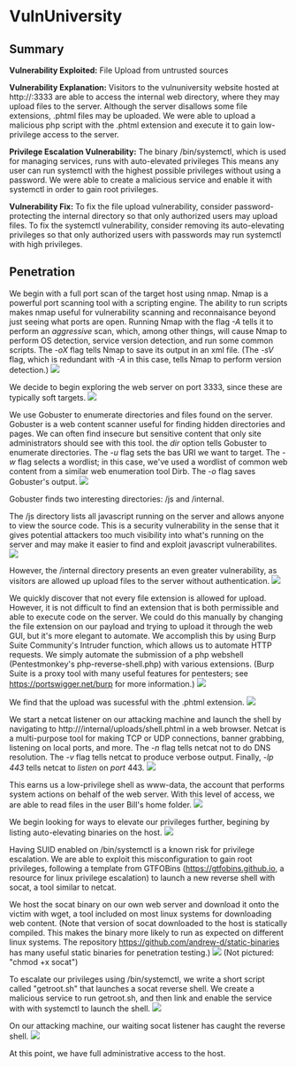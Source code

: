 # VulnUniversity

## Summary

**Vulnerability Exploited:** File Upload from untrusted sources

**Vulnerability Explanation:** Visitors to the vulnuniversity website hosted at http://<victim-ip>:3333 are able to access the internal web directory, where they may upload files to the server. Although the server disallows some file extensions, .phtml files may be uploaded. We were able to upload a malicious php script with the .phtml extension and execute it to gain low-privilege access to the server.

**Privilege Escalation Vulnerability:** The binary /bin/systemctl, which is used for managing services, runs with auto-elevated privileges This means any user can run systemctl with the highest possible privileges without using a password. We were able to create a malicious service and enable it with systemctl in order to gain root privileges.

**Vulnerability Fix:** To fix the file upload vulnerability, consider password-protecting the internal directory so that only authorized users may upload files. To fix the systemctl vulnerability, consider removing its auto-elevating privileges so that only authorized users with passwords may run systemctl with high privileges.

## Penetration

We begin with a full port scan of the target host using nmap. Nmap is a powerful port scanning tool with a scripting engine. The ability to run scripts makes nmap useful for vulnerability scanning and reconnaisance beyond just seeing what ports are open. Running Nmap with the flag _-A_ tells it to perform an _aggressive_ scan, which, among other things, will cause Nmap to perform OS detection, service version detection, and run some common scripts. The _-oX_ flag tells Nmap to save its output in an xml file. (The _-sV_ flag, which is redundant with _-A_ in this case, tells Nmap to perform version detection.)
![](/screenshots/nmap-tcp.png)

We decide to begin exploring the web server on port 3333, since these are typically soft targets.
![](/screenshots/gobuster.png)

We use Gobuster to enumerate directories and files found on the server. Gobuster is a web content scanner useful for finding hidden directories and pages. We can often find insecure but sensitive content that only site administrators should see with this tool. the _dir_ option tells Gobuster to enumerate directories. The _-u_ flag sets the bas URI we want to target. The _-w_ flag selects a wordlist; in this case, we've used a wordlist of common web content from a similar web enumeration tool Dirb. The _-o_ flag saves Gobuster's output.
![](/screenshots/gobuster.png)

Gobuster finds two interesting directories: /js and /internal.

The /js directory lists all javascript running on the server and allows anyone to view the source code. This is a security vulnerability in the sense that it gives potential attackers too much visibility into what's running on the server and may make it easier to find and exploit javascript vulnerabilites.
![](/screenshots/js.png)

However, the /internal directory presents an even greater vulnerability, as visitors are allowed up upload files to the server without authentication.
![](/screenshots/internal.png)

We quickly discover that not every file extension is allowed for upload. However, it is not difficult to find an extension that is both permissible and able to execute code on the server. We could do this manually by changing the file extension on our payload and trying to upload it through the web GUI, but it's more elegant to automate. We accomplish this by using Burp Suite Community's Intruder function, which allows us to automate HTTP requests. We simply automate the submission of a php webshell (Pentestmonkey's php-reverse-shell.php) with various extensions. (Burp Suite is a proxy tool with many useful features for pentesters; see https://portswigger.net/burp for more information.)
![](/screenshots/burp-intruder.png)

We find that the upload was sucessful with the .phtml extension.
![](/screenshots/intruder-phtml-success.png)

We start a netcat listener on our attacking machine and launch the shell by navigating to http://<victim-ip>/internal/uploads/shell.phtml in a web browser. Netcat is a multi-purpose tool for making TCP or UDP connections, banner grabbing, listening on local ports, and more. The _-n_ flag tells netcat not to do DNS resolution. The _-v_ flag tells netcat to produce verbose output. Finally, _-lp 443_ tells netcat to _listen_ on _port_ 443.
![](/screenshots/www-proof.png)

This earns us a low-privilege shell as www-data, the account that performs system actions on behalf of the web server. With this level of access, we are able to read files in the user Bill's home folder.
![](/screenshots/bill-flag.png)

We begin looking for ways to elevate our privileges further, begining by listing auto-elevating binaries on the host.
![](/screenshots/find-suid.png)

Having SUID enabled on /bin/systemctl is a known risk for privilege escalation. We are able to exploit this misconfiguration to gain root privileges, following a template from GTFOBins (https://gtfobins.github.io, a resource for linux privilege escalation) to launch a new reverse shell with socat, a tool similar to netcat.

We host the socat binary on our own web server and download it onto the victim with wget, a tool included on most linux systems for downloading web content. (Note that version of socat downloaded to the host is statically compiled. This makes the binary more likely to run as expected on different linux systems. The repository https://github.com/andrew-d/static-binaries has many useful static binaries for penetration testing.)
![](/screenshots/wget-socat.png)
(Not pictured: "chmod +x socat")

To escalate our privileges using /bin/systemctl, we write a short script called "getroot.sh" that launches a socat reverse shell. We create a malicious service to run getroot.sh, and then link and enable the service with with systemctl to launch the shell.
![](/screenshots/systemctl-priv-esc.png)

On our attacking machine, our waiting socat listener has caught the reverse shell.
![](/screenshots/root-proof.png)

At this point, we have full administrative access to the host.